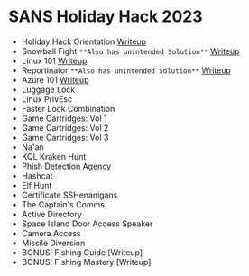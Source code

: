# SANS Holiday Hack 2023


 - Holiday Hack Orientation [Writeup](https://github.com/dibsy/sans-holiday-hack-2023/blob/main/objectives/Christmas-Island/Frostys-Bridge/Holiday-Hack-Orientation.md)
 - Snowball Fight ```**Also has unintended Solution**``` [Writeup](https://github.com/dibsy/sans-holiday-hack-2023/blob/main/objectives/Christmas-Island/Frostys-Bridge/Snowball-Fight.md)
 - Linux 101 [Writeup](https://github.com/dibsy/sans-holiday-hack-2023/blob/main/objectives/Christmas-Island/Santas-Surf-Shack/Linux-101.md)
 - Reportinator ```**Also has unintended Solution**``` [Writeup](https://github.com/dibsy/sans-holiday-hack-2023/blob/main/objectives/Christmas-Island/Rudolphs-Rest/Reportinator.md)
 - Azure 101 [Writeup](https://github.com/dibsy/sans-holiday-hack-2023/blob/main/objectives/Christmas-Island/Rudolphs-Rest/Azure-101.md)
 - Luggage Lock
 - Linux PrivEsc
 - Faster Lock Combination
 - Game Cartridges: Vol 1
 - Game Cartridges: Vol 2
 - Game Cartridges: Vol 3
 - Na'an
 - KQL Kraken Hunt
 - Phish Detection Agency
 - Hashcat
 - Elf Hunt
 - Certificate SSHenanigans
 - The Captain's Comms
 - Active Directory
 - Space Island Door Access Speaker
 - Camera Access
 - Missile Diversion
 - BONUS! Fishing Guide [Writeup]
 - BONUS! Fishing Mastery [Writeup]
